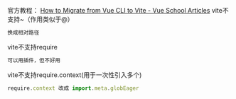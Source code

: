 官方教程：
[How to Migrate from Vue CLI to Vite - Vue School Articles](https://vueschool.io/articles/vuejs-tutorials/how-to-migrate-from-vue-cli-to-vite/)
vite不支持~（作用类似于@）
```js
换成相对路径
```
vite不支持require
```js
可以用插件，但不好用
```
vite不支持require.context(用于一次性引入多个)
```js
require.context 改成 import.meta.globEager
```
